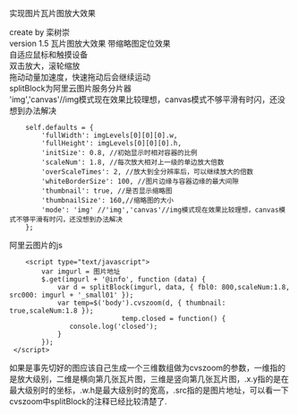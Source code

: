 实现图片瓦片图放大效果 

create by 栾树崇   
version 1.5 
瓦片图放大效果 
带缩略图定位效果    
自适应鼠标和触摸设备  
双击放大，滚轮缩放   
拖动动量加速度，快速拖动后会继续运动  
splitBlock为阿里云图片服务分片器   
'img','canvas'//img模式现在效果比较理想，canvas模式不够平滑有时闪，还没想到办法解决  

		
        self.defaults = {
            'fullWidth': imgLevels[0][0][0].w,
            'fullHeight': imgLevels[0][0][0].h,
            'initSize': 0.8, //初始显示时相对容器的比例
            'scaleNum': 1.8, //每次放大相对上一级的单边放大倍数
            'overScaleTimes': 2, //放大到全分辨率后，可以继续放大的倍数
            'whiteBorderSize': 100, //图片边缘与容器边缘的最大间隙
            'thumbnail': true, //是否显示缩略图
            'thumbnailSize': 160,//缩略图的大小
            'mode': 'img' //'img','canvas'//img模式现在效果比较理想，canvas模式不够平滑有时闪，还没想到办法解决
        };

阿里云图片的js
				
		<script type="text/javascript"> 
            var imgurl = 图片地址   
            $.get(imgurl + '@info', function (data) {   
                var d = splitBlock(imgurl, data, { fbl0: 800,scaleNum:1.8, src000: imgurl + '_small01' });  
                var temp=$('body').cvszoom(d, { thumbnail: true,scaleNum:1.8 });
								temp.closed = function() {  
                   console.log('closed');  
                }
            }); 
	 </script> 
	 
如果是事先切好的图应该自己生成一个三维数组做为cvszoom的参数，一维指的是放大级别，二维是横向第几张瓦片图，三维是竖向第几张瓦片图，.x.y指的是在最大级别时的坐标，.w.h是最大级别时的宽高，.src指的是图片地址，可以看一下cvszoom中splitBlock的注释已经比较清楚了.
